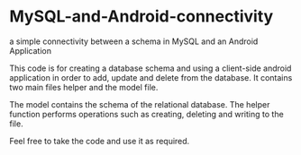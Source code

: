 # MySQL-and-Android-connectivity
a simple connectivity between a schema in MySQL and an Android Application

This code is for creating a database schema and using a client-side android application in order to add, update and delete from
the database. 
It contains two main files helper and the model file. 

The model contains the schema of the relational database.
The helper function performs operations such as creating, deleting and writing to the file. 

Feel free to take the code and use it as required. 

